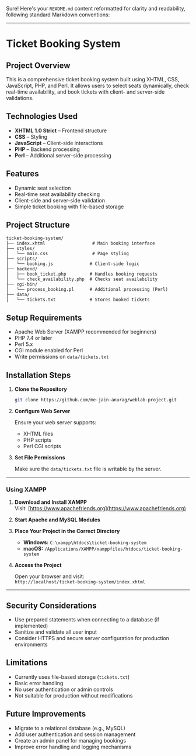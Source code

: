 Sure! Here's your `README.md` content reformatted for clarity and readability, following standard Markdown conventions:

---

# Ticket Booking System

## Project Overview

This is a comprehensive ticket booking system built using XHTML, CSS, JavaScript, PHP, and Perl. It allows users to select seats dynamically, check real-time availability, and book tickets with client- and server-side validations.

## Technologies Used

- **XHTML 1.0 Strict** – Frontend structure  
- **CSS** – Styling  
- **JavaScript** – Client-side interactions  
- **PHP** – Backend processing  
- **Perl** – Additional server-side processing

## Features

- Dynamic seat selection
- Real-time seat availability checking  
- Client-side and server-side validation  
- Simple ticket booking with file-based storage

## Project Structure

```
ticket-booking-system/
├── index.xhtml                  # Main booking interface
├── styles/
│   └── main.css                 # Page styling
├── scripts/
│   └── booking.js              # Client-side logic
├── backend/
│   ├── book_ticket.php         # Handles booking requests
│   └── check_availability.php  # Checks seat availability
├── cgi-bin/
│   └── process_booking.pl      # Additional processing (Perl)
├── data/
│   └── tickets.txt             # Stores booked tickets
```

## Setup Requirements

- Apache Web Server (XAMPP recommended for beginners)  
- PHP 7.4 or later  
- Perl 5.x  
- CGI module enabled for Perl  
- Write permissions on `data/tickets.txt`  

## Installation Steps

1. **Clone the Repository**

   ```bash
   git clone https://github.com/me-jain-anurag/weblab-project.git
   ```

2. **Configure Web Server**

   Ensure your web server supports:
   - XHTML files
   - PHP scripts
   - Perl CGI scripts

3. **Set File Permissions**

   Make sure the `data/tickets.txt` file is writable by the server.

---

### Using XAMPP

1. **Download and Install XAMPP**  
   Visit: [https://www.apachefriends.org](https://www.apachefriends.org)

2. **Start Apache and MySQL Modules**

3. **Place Your Project in the Correct Directory**

   - **Windows:** `C:\xampp\htdocs\ticket-booking-system`  
   - **macOS:** `/Applications/XAMPP/xamppfiles/htdocs/ticket-booking-system`

4. **Access the Project**

   Open your browser and visit:  
   `http://localhost/ticket-booking-system/index.xhtml`

---

## Security Considerations

- Use prepared statements when connecting to a database (if implemented)  
- Sanitize and validate all user input  
- Consider HTTPS and secure server configuration for production environments

## Limitations

- Currently uses file-based storage (`tickets.txt`)  
- Basic error handling  
- No user authentication or admin controls  
- Not suitable for production without modifications

## Future Improvements

- Migrate to a relational database (e.g., MySQL)  
- Add user authentication and session management  
- Create an admin panel for managing bookings  
- Improve error handling and logging mechanisms